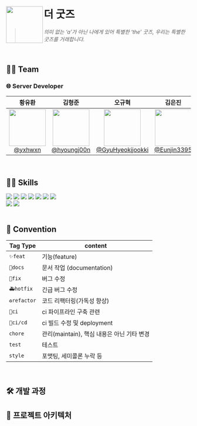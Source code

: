 # 더 굿즈<img src="https://github.com/THEGOODs-repo/server/assets/87745916/a7d5901c-ed8f-4b5d-b6ba-506b6767c611" align=left width=100>

> _의미 없는 ‘a’가 아닌 나에게 있어 특별한 ‘the’ 굿즈, 우리는 특별한 굿즈를 거래합니다._

<br/>

## 💁🏻 Team

### 🌐 Server Developer

|                                                             **황유환**                                                              |                                                                  **김형준**                                                                  |                                                                       **오규혁**                                                                       |                                                                  **김은진**                                                                  | 
|:--------------------------------------------------------------------------------------------------------------------------------:|:-----------------------------------------------------------------------------------------------------------------------------------------:|:---------------------------------------------------------------------------------------------------------------------------------------------------:|:-----------------------------------------------------------------------------------------------------------------------------------------:|
| [<img src="https://avatars.githubusercontent.com/u/87745916?v=4" height=100 width=100> <br/> @yxhwxn](https://github.com/yxhwxn) | [<img src="https://avatars.githubusercontent.com/u/110275678?v=4" height=100 width=100> <br/> @hyoungj00n](https://github.com/hyoungj00n) | [<img src="https://avatars.githubusercontent.com/u/112180318?v=4" height=100 width=100> <br/> @GyuHyeokjjookki](https://github.com/GyuHyeokjjookki) | [<img src="https://avatars.githubusercontent.com/u/114724403?v=4" height=100 width=100> <br/> @Eunjin3395](https://github.com/Eunjin3395) 

<br/>

## 👨‍💻 Skills

<div>
  <img src="https://img.shields.io/badge/Java-F5821A?style=square&logo=Java&logoColor=white">
  <img src="https://img.shields.io/badge/Spring Boot-6DB33F?style=square&logo=Spring Boot&logoColor=white">
  <img src="https://img.shields.io/badge/Spring Security-6DB33F?style=square&logo=Spring Security&logoColor=white">
  <img src="https://img.shields.io/badge/JSON Web Tokens-000000?style=square&logo=JSON Web Tokens&logoColor=white">
  <img src="https://img.shields.io/badge/JPA-6DB33F?style=square&logo=JPA&logoColor=white">
  <img src="https://img.shields.io/badge/QueryDSL-0081CC?style=square&logo=QueryDSL&logoColor=white">
  <img src="https://img.shields.io/badge/Gradle-02303A?style=square&logo=Gradle&logoColor=white">
</div>
<div>
  <img src="https://img.shields.io/badge/MySQL-4479A1.svg?style=square&logo=MySQL&logoColor=white">
  <img src="https://img.shields.io/badge/Amazon AWS-232F3E?style=square&logo=Amazon AWS&logoColor=white">
</div>
<br/>

## 🏢 Convention

| Tag Type     | content                       |
|--------------|-------------------------------|
| `✨feat`      | 기능(feature)                   |
| `📝docs`     | 문서 작업 (documentation)         |
| `🐛fix`      | 버그 수정                         |
| `🚑hotfix`   | 긴급 버그 수정                      |
| `♻️refactor` | 코드 리팩터링(가독성 향상)               |
| `👷ci`       | ci 파이프라인 구축 관련                |
| `💚ci/cd `   | ci 빌드 수정 및 deployment         |
| `chore`      | 관리(maintain), 핵심 내용은 아닌 기타 변경 |
| `test`       | 테스트                           |
| `style`      | 포맷팅, 세미콜론 누락 등                |

<br/>

## 🛠️ 개발 과정

## 📂 프로젝트 아키텍처


